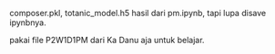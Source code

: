composer.pkl, totanic_model.h5 hasil dari pm.ipynb, tapi lupa disave ipynbnya.

pakai file P2W1D1PM dari Ka Danu aja untuk belajar.